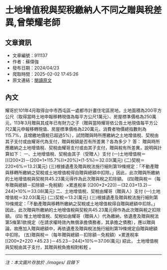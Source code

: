 # 土地增值稅與契稅繳納人不同之贈與稅差異,曾榮耀老師

## 文章資訊
- 文章編號：911137
- 作者：蘇偉強
- 發布日期：2024/04/23
- 爬取時間：2025-02-02 17:45:26
- 原文連結：[閱讀原文](https://real-estate.get.com.tw/Columns/detail.aspx?no=911137)

## 內文
耀哥於101年4月取得台中市西屯區一處都市計畫住宅區房地，土地面積為200平方公尺（取得當時土地申報移轉現值為每平方公尺1萬元）、房屋標準價格為250萬元，113年3月贈與其成年已有財力之子（贈與當時耀哥依公告土地現值每平方公尺2萬元申報移轉現值、房屋標準價格為220萬元，消費者物價總指數則為115.7%，且增繳地價稅已超過5%），試問贈與時所應繳納之土地增值稅、契稅由其子支付或由耀哥代為支付，贈與稅額是否有所差異？各為多少？
答：
贈與時所應繳納之土地增值稅、契稅由耀哥支付或由其子支付，贈與稅有所差異，說明與計算如下：
一、土地增值稅、契稅由其子（受贈人）支付
(一)土地增值稅＝[((200×2)－(200×1×115.7%))×20%]×(1-5%)＝32.03(萬元)
(二)契稅＝220×6%＝13.2(萬元)
(三)根據遺產及贈與稅法施行細則第19條規定：「不動產贈與移轉所繳納之契稅或土地增值稅得自贈與總額中扣除。」因此，此次贈與所繳納的土地增值稅與契稅共45.23萬元得作為此次贈與稅之扣除額。
(四)贈與稅＝（每年贈與總額－扣除額－免稅額）×累進稅率
[(200×2+220)－(32.03+13.2)－244]×10%＝33.08(萬元)
二、土地增值稅、契稅由耀哥（贈與人）支付
(一)土地增值稅＝32.03(萬元)
(二)契稅＝13.2(萬元)
(三)根據遺產及贈與稅法施行細則第19條規定：「不動產贈與移轉所繳納之契稅或土地增值稅得自贈與總額中扣除。」因此，此次贈與所繳納的土地增值稅與契稅共45.23萬元得作為此次贈與稅之扣除額。
(四)
惟土地增值稅、契稅如由耀哥（贈與人）代為繳納，依遺產及贈與稅法第5條第1款規定（在請求權時效內無償承擔債務者，其承擔之債務），應以贈與論，故應加入贈與總額中，再依遺產及贈與稅法施行細則第19條規定自贈與總額中扣除。
(五)贈與稅＝（每年贈與總額－扣除額－免稅額）×累進稅率
[(200×2+220
+45.23
)－45.23－244]×10%＝37.06(萬元)
綜此，
土地增值稅與契稅由其子支付，其贈與稅負擔相對較輕
。

---
*注：本文圖片存放於 ./images/ 目錄下*
